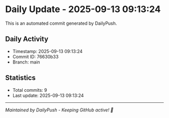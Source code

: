 # Daily Update - 2025-09-13 09:13:24

This is an automated commit generated by DailyPush.

## Daily Activity
- Timestamp: 2025-09-13 09:13:24
- Commit ID: 76630b33
- Branch: main

## Statistics
- Total commits: 9
- Last update: 2025-09-13 09:13:24

---
*Maintained by DailyPush - Keeping GitHub active! 🚀*
